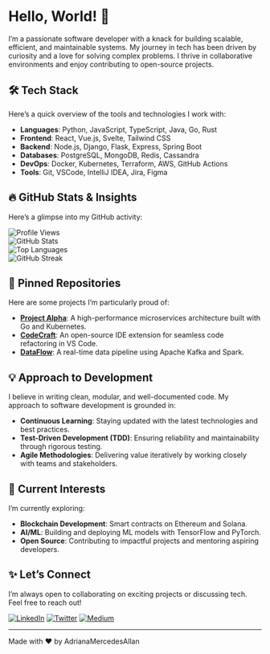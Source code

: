 # Hello, World! 👋  
I’m a passionate software developer with a knack for building scalable, efficient, and maintainable systems. My journey in tech has been driven by curiosity and a love for solving complex problems. I thrive in collaborative environments and enjoy contributing to open-source projects.  

## 🛠️ Tech Stack  
Here’s a quick overview of the tools and technologies I work with:  
- **Languages**: Python, JavaScript, TypeScript, Java, Go, Rust  
- **Frontend**: React, Vue.js, Svelte, Tailwind CSS  
- **Backend**: Node.js, Django, Flask, Express, Spring Boot  
- **Databases**: PostgreSQL, MongoDB, Redis, Cassandra  
- **DevOps**: Docker, Kubernetes, Terraform, AWS, GitHub Actions  
- **Tools**: Git, VSCode, IntelliJ IDEA, Jira, Figma  

## 🔥 GitHub Stats & Insights  
Here’s a glimpse into my GitHub activity:  

![Profile Views](https://komarev.com/ghpvc/?username=AdrianaMercedesAllan&color=blue)  
![GitHub Stats](https://github-readme-stats.vercel.app/api?username=AdrianaMercedesAllan&show_icons=true&theme=radical)  
![Top Languages](https://github-readme-stats.vercel.app/api/top-langs/?username=AdrianaMercedesAllan&layout=compact&theme=radical)  
![GitHub Streak](https://streak-stats.demolab.com/?user=AdrianaMercedesAllan&theme=radical)  

## 🌟 Pinned Repositories  
Here are some projects I’m particularly proud of:  
- **[Project Alpha](https://github.com/AdrianaMercedesAllan/project-alpha)**: A high-performance microservices architecture built with Go and Kubernetes.  
- **[CodeCraft](https://github.com/AdrianaMercedesAllan/codecraft)**: An open-source IDE extension for seamless code refactoring in VS Code.  
- **[DataFlow](https://github.com/AdrianaMercedesAllan/dataflow)**: A real-time data pipeline using Apache Kafka and Spark.  

## 💡 Approach to Development  
I believe in writing clean, modular, and well-documented code. My approach to software development is grounded in:  
- **Continuous Learning**: Staying updated with the latest technologies and best practices.  
- **Test-Driven Development (TDD)**: Ensuring reliability and maintainability through rigorous testing.  
- **Agile Methodologies**: Delivering value iteratively by working closely with teams and stakeholders.  

## 🌱 Current Interests  
I’m currently exploring:  
- **Blockchain Development**: Smart contracts on Ethereum and Solana.  
- **AI/ML**: Building and deploying ML models with TensorFlow and PyTorch.  
- **Open Source**: Contributing to impactful projects and mentoring aspiring developers.  

## ✨ Let’s Connect  
I’m always open to collaborating on exciting projects or discussing tech. Feel free to reach out!  

[![LinkedIn](https://img.shields.io/badge/LinkedIn-0077B5?style=for-the-badge&logo=linkedin&logoColor=white)](https://linkedin.com/in/AdrianaMercedesAllan) [![Twitter](https://img.shields.io/badge/Twitter-1DA1F2?style=for-the-badge&logo=twitter&logoColor=white)](https://twitter.com/AdrianaMercedesAllan) [![Medium](https://img.shields.io/badge/Medium-12100E?style=for-the-badge&logo=medium&logoColor=white)](https://medium.com/@AdrianaMercedesAllan)  

---
Made with ❤️ by AdrianaMercedesAllan

